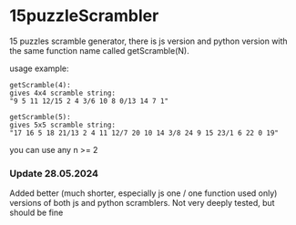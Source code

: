 # 15puzzleScrambler
15 puzzles scramble generator, there is js version and python version with the same function name called getScramble(N).

usage example:
```
getScramble(4):
gives 4x4 scramble string:
"9 5 11 12/15 2 4 3/6 10 8 0/13 14 7 1"

getScramble(5):
gives 5x5 scramble string:
"17 16 5 18 21/13 2 4 11 12/7 20 10 14 3/8 24 9 15 23/1 6 22 0 19"
```

you can use any n >= 2

### Update 28.05.2024
Added better (much shorter, especially js one / one function used only) versions of both js and python scramblers.
Not very deeply tested, but should be fine
